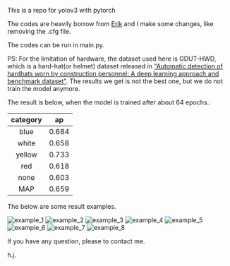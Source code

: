 This is a repo for yolov3 with pytorch

The codes are heavily borrow from [Erik](https://github.com/eriklindernoren/PyTorch-YOLOv3) and I make some changes, like removing the .cfg file.

The codes can be run in main.py.


PS: For the limitation of hardware, the dataset used here is GDUT-HWD, which is a hard-hat(or helmet) dataset released in ["Automatic detection of hardhats worn by construction personnel: A deep learning approach and benchmark dataset"](https://www.researchgate.net/publication/336184243_Automatic_detection_of_hardhats_worn_by_construction_personnel_A_deep_learning_approach_and_benchmark_dataset). The results we get is not the best one, but we do not train the model anymore.

The result is below, when the model is trained after about 64 epochs.:

| category |  ap   |
| :------: | :---: |
|   blue   | 0.684 |
|  white   | 0.658 |
|  yellow  | 0.733 |
|   red    | 0.618 |
|   none   | 0.603 |
|   MAP    | 0.659 |


The below are some result examples.


![example_1](https://github.com/tianjiu233/detection-models/blob/master/Yolov3/result/img_idx_1.png)
![example_2](https://github.com/tianjiu233/detection-models/blob/master/Yolov3/result/img_idx_4.png)
![example_3](https://github.com/tianjiu233/detection-models/blob/master/Yolov3/result/img_idx_5.png)
![example_4](https://github.com/tianjiu233/detection-models/blob/master/Yolov3/result/img_idx_8.png)
![example_5](https://github.com/tianjiu233/detection-models/blob/master/Yolov3/result/img_idx_17.png)
![example_6](https://github.com/tianjiu233/detection-models/blob/master/Yolov3/result/img_idx_23.png)
![example_7](https://github.com/tianjiu233/detection-models/blob/master/Yolov3/result/img_idx_21.png)
![example_8](https://github.com/tianjiu233/detection-models/blob/master/Yolov3/result/img_idx_14.png)


If you have any question, please to contact me.

h.j.
